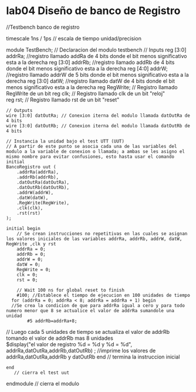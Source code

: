 # lab04 Diseño de banco de Registro

//Testbench banco de registro

timescale 1ns / 1ps
// escala de tiempo unidad/precision

module TestBench;
// Declaracion del modulo testbench
	// Inputs
	reg [3:0] addrRa; //registro llamado addRa de 4 bits donde el bit menos significativo esta a la derecha
	reg [3:0] addrRb; //registro llamado addRb de 4 bits donde el bit menos significativo esta a la derecha
	reg [4:0] addrW; //registro llamado addrW de 5 bits donde el bit menos significativo esta a la derecha
	reg [3:0] datW; //registro llamado datW de 4 bits donde el bit menos significativo esta a la derecha
	reg RegWrite; // Registro llamado RegWrite de un bit 
	reg clk; // Registro llamado clk de un bit "reloj"	
	reg rst; // Registro llamado rst de un bit "reset"

	// Outputs
	wire [3:0] datOutRa; // Conexion iterna del modulo llamada datOutRa de 4 bits
	wire [3:0] datOutRb; // Conexion iterna del modulo llamada datOutRb de 4 bits

	// Instancia la unidad bajo el test UTT (UUT)
	// A partir de este punto se asocia cada una de las variables del modulo a la variable de conexion o llamada; a ambas se les asigno el mismo nombre para evitar confusiones, esto hasta usar el comando initial
	BancoRegistro uut (
		.addrRa(addrRa), 
		.addrRb(addrRb), 
		.datOutRa(datOutRa), 
		.datOutRb(datOutRb), 
		.addrW(addrW), 
		.datW(datW), 
		.RegWrite(RegWrite), 
		.clk(clk), 
		.rst(rst)
	);

	initial begin
		// Se crean instrucciones no repetitivas en las cuales se asignan los valores iniciales de las variables addrRa, addrRb, addrW, datW, RegWrite ,clk y rst 
		addrRa = 0;
		addrRb = 0;
		addrW = 0;
		datW = 0;
		RegWrite = 0;
		clk = 0;
		rst = 0;

		// Wait 100 ns for global reset to finish
		#100; //Establece el tiempo de ejecucion en 100 unidades de tiempo
      for (addrRa = 0; addrRa < 8; addrRa = addrRa + 1) begin
      //Se crea la condicion de que para addrRa igual a cero y para todo numero menor que 8 se actualice el valor de addrRa sumandole una unidad
			#5 addrRb=addrRa+8;
// Luego cada 5 unidades de tiempo se actualiza el valor de addrRb tomando el valor de addrRb mas 8 unidades			
			 $display("el valor de registro %d =  %d y %d = %d", addrRa,datOutRa,addrRb,datOutRb) ;
			 //imprime los valores de addrRa,datOutRa,addrRb y datOutRb
    end
	 // termina la instruccion inicial
		
		
	end
       // cierra el test uut
endmodule
 // cierra el modulo 
